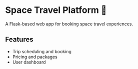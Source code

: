 # Space Travel Platform 🚀

A Flask-based web app for booking space travel experiences.

## Features
- Trip scheduling and booking
- Pricing and packages
- User dashboard
